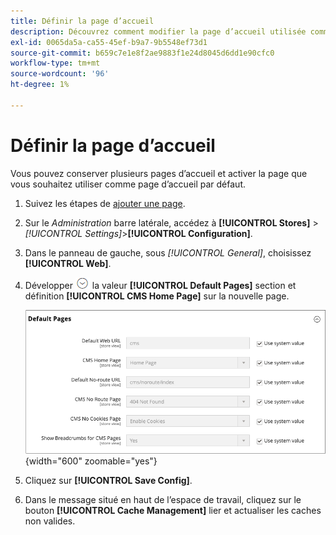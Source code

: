 ```yaml
---
title: Définir la page d’accueil
description: Découvrez comment modifier la page d’accueil utilisée comme page CMS par défaut.
exl-id: 0065da5a-ca55-45ef-b9a7-9b5548ef73d1
source-git-commit: b659c7e1e8f2ae9883f1e24d8045d6dd1e90cfc0
workflow-type: tm+mt
source-wordcount: '96'
ht-degree: 1%

---
```


# Définir la page d’accueil

Vous pouvez conserver plusieurs pages d’accueil et activer la page que vous souhaitez utiliser comme page d’accueil par défaut.

1. Suivez les étapes de [ajouter une page](page-add.md).

1. Sur le _Administration_ barre latérale, accédez à **[!UICONTROL Stores]** > _[!UICONTROL Settings]_>**[!UICONTROL Configuration]**.

1. Dans le panneau de gauche, sous _[!UICONTROL General]_, choisissez **[!UICONTROL Web]**.

1. Développer ![Sélecteur d’extension](../assets/icon-display-expand.png) la valeur **[!UICONTROL Default Pages]** section et définition **[!UICONTROL CMS Home Page]** sur la nouvelle page.

   ![Configuration des pages par défaut web](./assets/web-default-pages.png){width="600" zoomable="yes"}

1. Cliquez sur **[!UICONTROL Save Config]**.

1. Dans le message situé en haut de l’espace de travail, cliquez sur le bouton **[!UICONTROL Cache Management]** lier et actualiser les caches non valides.
